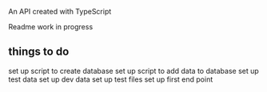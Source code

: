 An API created with TypeScript

Readme work in progress


## things to do
set up script to create database
set up script to add data to database
set up test data
set up dev data
set up test files
set up first end point

